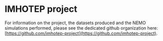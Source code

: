 # IMHOTEP project
For information on the project, the datasets produced and the NEMO simulations performed, please see the dedicated github organization here:
[https://github.com/imhotep-project](https://github.com/imhotep-project).
